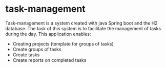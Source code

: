 # task-management

Task-management is a system created with java Spring boot and the H2 database.
The task of this system is to facilitate the management of tasks during the day.
This application enables:
- Creating projects (template for groups of tasks)
- Create groups of tasks
- Create tasks
- Create reports on completed tasks
